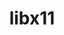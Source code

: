 ---
title: "libx11"
layout: cache
categories: [package, develop-2024-08-04]
meta: {"versions": ["1.8.9"], "compilers": ["gcc@=11.1.0", "gcc@=11.4.0", "gcc@=9.4.0", "oneapi@=2024.2.0"], "oss": ["ubuntu20.04", "ubuntu22.04"], "platforms": ["linux"], "targets": ["neoverse_v1", "ppc64le", "x86_64_v3"], "stacks": ["data-vis-sdk", "e4s-neoverse_v1", "e4s-oneapi", "e4s-power", "e4s-rocm-external", "ml-linux-x86_64-rocm", "root"], "num_specs": 8, "num_specs_by_stack": {"root": 8, "e4s-power": 1, "data-vis-sdk": 2, "e4s-neoverse_v1": 1, "e4s-rocm-external": 1, "ml-linux-x86_64-rocm": 1, "e4s-oneapi": 1}}
spec_details: [{"hash": "oz67zyuciaynvhrfotzdvgv4rzzw36e3", "compiler": "gcc@=9.4.0", "versions": ["1.8.9"], "os": "ubuntu20.04", "platform": "linux", "target": "ppc64le", "variants": ["build_system=autotools"], "stacks": ["root", "e4s-power"], "size": "-", "tarball": "https://binaries.spack.io/develop-2024-08-04/build_cache/linux-ubuntu20.04-ppc64le/gcc-9.4.0/libx11-1.8.9/linux-ubuntu20.04-ppc64le-gcc-9.4.0-libx11-1.8.9-oz67zyuciaynvhrfotzdvgv4rzzw36e3.spack"}, {"hash": "rzxx4fbjkw53ksdvky3t6pwzem3ys7iq", "compiler": "gcc@=11.1.0", "versions": ["1.8.9"], "os": "ubuntu20.04", "platform": "linux", "target": "x86_64_v3", "variants": ["build_system=autotools"], "stacks": ["root", "data-vis-sdk"], "size": "-", "tarball": "https://binaries.spack.io/develop-2024-08-04/build_cache/linux-ubuntu20.04-x86_64_v3/gcc-11.1.0/libx11-1.8.9/linux-ubuntu20.04-x86_64_v3-gcc-11.1.0-libx11-1.8.9-rzxx4fbjkw53ksdvky3t6pwzem3ys7iq.spack"}, {"hash": "rk3gdrgqor3hlifuonczwgs7vug5oxnr", "compiler": "gcc@=11.1.0", "versions": ["1.8.9"], "os": "ubuntu20.04", "platform": "linux", "target": "x86_64_v3", "variants": ["build_system=autotools"], "stacks": ["root", "data-vis-sdk"], "size": "-", "tarball": "https://binaries.spack.io/develop-2024-08-04/build_cache/linux-ubuntu20.04-x86_64_v3/gcc-11.1.0/libx11-1.8.9/linux-ubuntu20.04-x86_64_v3-gcc-11.1.0-libx11-1.8.9-rk3gdrgqor3hlifuonczwgs7vug5oxnr.spack"}, {"hash": "ngvh5ginswtrd7mzu4xpwiacyyokysae", "compiler": "gcc@=11.4.0", "versions": ["1.8.9"], "os": "ubuntu22.04", "platform": "linux", "target": "neoverse_v1", "variants": ["build_system=autotools"], "stacks": ["root", "e4s-neoverse_v1"], "size": "-", "tarball": "https://binaries.spack.io/develop-2024-08-04/build_cache/linux-ubuntu22.04-neoverse_v1/gcc-11.4.0/libx11-1.8.9/linux-ubuntu22.04-neoverse_v1-gcc-11.4.0-libx11-1.8.9-ngvh5ginswtrd7mzu4xpwiacyyokysae.spack"}, {"hash": "vmgqjvq5lfnkzvhzwtjizxstszz7gmwn", "compiler": "gcc@=11.4.0", "versions": ["1.8.9"], "os": "ubuntu22.04", "platform": "linux", "target": "x86_64_v3", "variants": ["build_system=autotools"], "stacks": ["e4s-rocm-external", "root", "ml-linux-x86_64-rocm"], "size": "-", "tarball": "https://binaries.spack.io/develop-2024-08-04/build_cache/linux-ubuntu22.04-x86_64_v3/gcc-11.4.0/libx11-1.8.9/linux-ubuntu22.04-x86_64_v3-gcc-11.4.0-libx11-1.8.9-vmgqjvq5lfnkzvhzwtjizxstszz7gmwn.spack"}, {"hash": "xxmgxbv4dmgayjp5pk34fz34orritrij", "compiler": "gcc@=11.4.0", "versions": ["1.8.9"], "os": "ubuntu22.04", "platform": "linux", "target": "x86_64_v3", "variants": ["build_system=autotools"], "stacks": ["root"], "size": "-", "tarball": "https://binaries.spack.io/develop-2024-08-04/build_cache/linux-ubuntu22.04-x86_64_v3/gcc-11.4.0/libx11-1.8.9/linux-ubuntu22.04-x86_64_v3-gcc-11.4.0-libx11-1.8.9-xxmgxbv4dmgayjp5pk34fz34orritrij.spack"}, {"hash": "h33thxqvqwk6ls6ctrbvslg7oqkdgbk3", "compiler": "gcc@=11.4.0", "versions": ["1.8.9"], "os": "ubuntu22.04", "platform": "linux", "target": "x86_64_v3", "variants": ["build_system=autotools"], "stacks": ["root"], "size": "-", "tarball": "https://binaries.spack.io/develop-2024-08-04/build_cache/linux-ubuntu22.04-x86_64_v3/gcc-11.4.0/libx11-1.8.9/linux-ubuntu22.04-x86_64_v3-gcc-11.4.0-libx11-1.8.9-h33thxqvqwk6ls6ctrbvslg7oqkdgbk3.spack"}, {"hash": "pomyen6tbv4zo3juq72zqotmabztkaj6", "compiler": "oneapi@=2024.2.0", "versions": ["1.8.9"], "os": "ubuntu22.04", "platform": "linux", "target": "x86_64_v3", "variants": ["build_system=autotools"], "stacks": ["e4s-oneapi", "root"], "size": "-", "tarball": "https://binaries.spack.io/develop-2024-08-04/build_cache/linux-ubuntu22.04-x86_64_v3/oneapi-2024.2.0/libx11-1.8.9/linux-ubuntu22.04-x86_64_v3-oneapi-2024.2.0-libx11-1.8.9-pomyen6tbv4zo3juq72zqotmabztkaj6.spack"}]
---